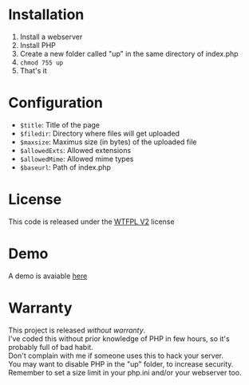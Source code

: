 # Installation #
1. Install a webserver
2. Install PHP
3. Create a new folder called "up" in the same directory of index.php
4. `chmod 755 up`
5. That's it

# Configuration #
*   `$title`: Title of the page
*   `$filedir`: Directory where files will get uploaded
*   `$maxsize`: Maximus size (in bytes) of the uploaded file
*   `$allowedExts`: Allowed extensions
*   `$allowedMime`: Allowed mime types
*   `$baseurl`: Path of index.php

# License #
This code is released under the [WTFPL V2](http://www.wtfpl.net/ "WTFPL V2") license

# Demo #
A demo is avaiable [here](http://spittiepie.com/img/ "here")

# Warranty #
This project is released *without warranty*.  
I've coded this without prior knowledge of PHP in few hours, so it's probably full of bad habit.  
Don't complain with me if someone uses this to hack your server.  
You may want to disable PHP in the "up" folder, to increase security.  
Remember to set a size limit in your php.ini and/or your webserver too.
